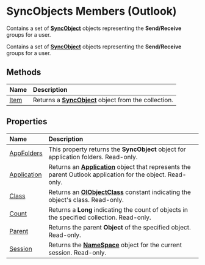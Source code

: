 
# SyncObjects Members (Outlook)
Contains a set of  **[SyncObject](099865b6-767f-8022-6839-875624f284f7.md)** objects representing the **Send/Receive** groups for a user.

Contains a set of  **[SyncObject](099865b6-767f-8022-6839-875624f284f7.md)** objects representing the **Send/Receive** groups for a user.


## Methods



|**Name**|**Description**|
|:-----|:-----|
|[Item](44a2ffaf-6bb7-28dc-9d15-c9b87c1c62dd.md)|Returns a  **[SyncObject](099865b6-767f-8022-6839-875624f284f7.md)** object from the collection.|

## Properties



|**Name**|**Description**|
|:-----|:-----|
|[AppFolders](711ebc16-12ac-9df3-31af-a883f438814f.md)|This property returns the  **SyncObject** object for application folders. Read-only.|
|[Application](b7d637cd-f144-c48b-789b-0a1d53853efb.md)|Returns an  **[Application](797003e7-ecd1-eccb-eaaf-32d6ddde8348.md)** object that represents the parent Outlook application for the object. Read-only.|
|[Class](9de6d0e9-8e84-bc4c-d525-109e8d58c42a.md)|Returns an  **[OlObjectClass](33d724b3-df3c-2a7f-a80f-93b66d96f588.md)** constant indicating the object's class. Read-only.|
|[Count](718e3194-2f27-7088-7d34-fb4930aa2c7b.md)|Returns a  **Long** indicating the count of objects in the specified collection. Read-only.|
|[Parent](a97e4afb-ae99-15b7-b394-cede70d605cf.md)|Returns the parent  **Object** of the specified object. Read-only.|
|[Session](443c2e6d-fda7-8230-b3b1-bd87cccafe23.md)|Returns the  **[NameSpace](f0dcaa19-07f5-5d42-a3bf-2e42b7885644.md)** object for the current session. Read-only.|
